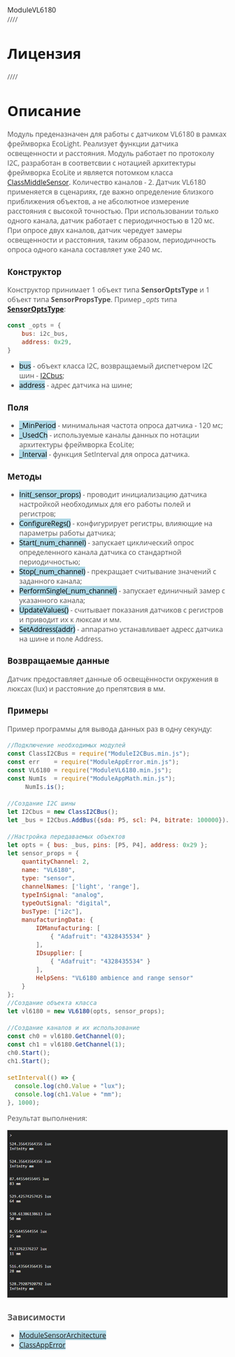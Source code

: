 <div style = "font-family: 'Open Sans', sans-serif; font-size: 16px;>

# ModuleVL6180
<div style = "color: #555">
////
</div>

# Лицензия
<div style = "color: #555">
////
</div>

# Описание
<div style = "color: #555">

Модуль преденазначен для работы с датчиком VL6180 в рамках фреймворка EcoLight. Реализует функции датчика освещенности и расстояния. Модуль работает по протоколу I2C, разработан в соответсвии с нотацией архитектуры фреймворка EcoLite и является потомком класса [ClassMiddleSensor](https://github.com/Konkery/ModuleSensorArchitecture/blob/main/README.md). Количество каналов - 2. 
Датчик VL6180 применяется в сценариях, где важно определение близкого приближения объектов, а не абсолютное измерение расстояния с высокой точностью. 
При использовании только одного канала, датчик работает с периодичностью в 120 мс. При опросе двух каналов, датчик чередует замеры освещенности и расстояния, таким образом, периодичность опроса одного канала составляет уже 240 мс. 
</div>

### Конструктор
<div style = "color: #555">

Конструктор принимает 1 объект типа **SensorOptsType** и 1 объект типа **SensorPropsType**.
Пример *_opts* типа [**SensorOptsType**](https://github.com/Konkery/ModuleSensorArchitecture/blob/main/README.md):
```js
const _opts = {
    bus: i2c_bus,
    address: 0x29,
}
```
- <mark style="background-color: lightblue">bus</mark> - объект класса I2C, возвращаемый диспетчером I2C шин - [I2Cbus](https://github.com/Konkery/ModuleBaseI2CBus/blob/main/README.md);
- <mark style="background-color: lightblue">address</mark> - адрес датчика на шине;

</div>

### Поля
<div style = "color: #555">

- <mark style="background-color: lightblue">_MinPeriod</mark> - минимальная частота опроса датчика - 120 мс;
- <mark style="background-color: lightblue">_UsedCh</mark> - используемые каналы данных по нотации архитектуры фреймворка EcoLite;
- <mark style="background-color: lightblue">_Interval</mark> - функция SetInterval для опроса датчика.
</div>

### Методы
<div style = "color: #555">

- <mark style="background-color: lightblue">Init(_sensor_props)</mark> - проводит инициализацию датчика настройкой необходимых для его работы полей и регистров;
- <mark style="background-color: lightblue">ConfigureRegs()</mark> - конфигурирует регистры, влияющие на параметры работы датчика;
- <mark style="background-color: lightblue">Start(_num_channel)</mark> - запускает циклический опрос определенного канала датчика со стандартной периодичностью;
- <mark style="background-color: lightblue">Stop(_num_channel)</mark> - прекращает считывание значений с заданного канала;
- <mark style="background-color: lightblue">PerformSingle(_num_channel)</mark> - запускает единичный замер с указанного канала;
- <mark style="background-color: lightblue">UpdateValues()</mark> - считывает показания датчиков с регистров и приводит их к люксам и мм.
- <mark style="background-color: lightblue">SetAddress(addr)</mark> - аппаратно устанавливает адресс датчика на шине и поле Address.
</div>

### Возвращаемые данные
<div style = "color: #555">
Датчик предоставляет данные об освещённости окружения в люксах (lux) и расстояние до препятсвия в мм. 
</div>

### Примеры
<div style = "color: #555">
Пример программы для вывода данных раз в одну секунду:

```js
//Подключение необходимых модулей
const ClassI2CBus = require("ModuleI2CBus.min.js");
const err    = require("ModuleAppError.min.js");
const VL6180 = require("ModuleVL6180.min.js");
const NumIs  = require("ModuleAppMath.min.js");
     NumIs.is();

//Создание I2C шины
let I2Cbus = new ClassI2CBus();
let _bus = I2Cbus.AddBus({sda: P5, scl: P4, bitrate: 100000}).IDbus;

//Настройка передаваемых объектов
let opts = { bus: _bus, pins: [P5, P4], address: 0x29 };
let sensor_props = {
    quantityChannel: 2,
    name: "VL6180",
    type: "sensor",
    channelNames: ['light', 'range'],
    typeInSignal: "analog",
    typeOutSignal: "digital",
    busType: ["i2c"],
    manufacturingData: {
        IDManufacturing: [                  
            { "Adafruit": "4328435534" }    
        ],
        IDsupplier: [                     
            { "Adafruit": "4328435534" }    
        ],
        HelpSens: "VL6180 ambience and range sensor"
    }
};
//Создание объекта класса
let vl6180 = new VL6180(opts, sensor_props);

//Создание каналов и их использование
const ch0 = vl6180.GetChannel(0);
const ch1 = vl6180.GetChannel(1);
ch0.Start();
ch1.Start();

setInterval(() => {
  console.log(ch0.Value + "lux");
  console.log(ch1.Value + "mm");
}, 1000);
```
Результат выполнения:
<div align='center'>
    <img src='./res/example-1.png'>
</div>

### Зависимости

- <mark style="background-color: lightblue">[ModuleSensorArchitecture](https://github.com/Konkery/ModuleSensorArchitecture/blob/main/README.md)</mark>
- <mark style="background-color: lightblue">[ClassAppError](https://github.com/Konkery/ModuleAppError/blob/main/README.md)</mark>

</div>
